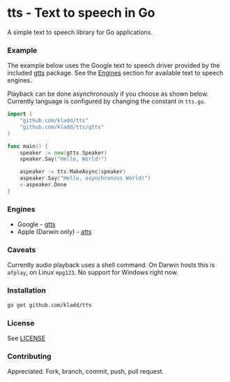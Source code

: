 # tts - Text to speech in Go

A simple text to speech library for Go applications.

### Example

The example below uses the Google text to speech driver provided by the included [gtts](./gtts) package. See the [Engines](#engines) section for available text to speech engines.

Playback can be done asynchronously if you choose as shown below. Currently language is configured by changing the constant in `tts.go`.

```go
import (
	"github.com/kladd/tts"
	"github.com/kladd/tts/gtts"
)

func main() {
	speaker := new(gtts.Speaker)
	speaker.Say("Hello, World!")

	aspeaker := tts.MakeAsync(speaker)
	aspeaker.Say("Hello, asynchronous World!")
	<-aspeaker.Done
}

```

### Engines

* Google - [gtts](./gtts)
* Apple (Darwin only) - [atts](./atts)

### Caveats

Currently audio playback uses a shell command. On Darwin hosts this is `afplay`, on Linux `mpg123`. No support for Windows right now.

### Installation

```bash
go get github.com/kladd/tts
```

### License

See [LICENSE](./LICENSE)

### Contributing

Appreciated. Fork, branch, commit, push, pull request.

